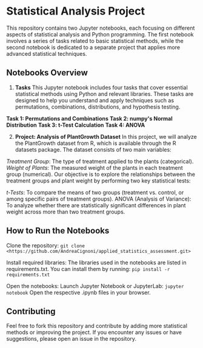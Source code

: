 # Statistical Analysis Project

This repository contains two Jupyter notebooks, each focusing on different aspects of statistical analysis and Python programming. The first notebook involves a series of tasks related to basic statistical methods, while the second notebook is dedicated to a separate project that applies more advanced statistical techniques.

## Notebooks Overview

1. **Tasks**
This Jupyter notebook includes four tasks that cover essential statistical methods using Python and relevant libraries. These tasks are designed to help you understand and apply techniques such as permutations, combinations, distributions, and hypothesis testing.

**Task 1: Permutations and Combinations**
**Task 2: numpy's Normal Distribution**
**Task 3: t-Test Calculation**
**Task 4: ANOVA**

2. **Project: Analysis of PlantGrowth Dataset**
In this project, we will analyze the PlantGrowth dataset from R, which is available through the R datasets package. The dataset consists of two main variables:

*Treatment Group*: The type of treatment applied to the plants (categorical).
*Weight of Plants*: The measured weight of the plants in each treatment group (numerical).
Our objective is to explore the relationships between the treatment groups and plant weight by performing two key statistical tests:

*t-Tests*: To compare the means of two groups (treatment vs. control, or among specific pairs of treatment groups).
ANOVA (Analysis of Variance): To analyze whether there are statistically significant differences in plant weight across more than two treatment groups.

## How to Run the Notebooks

Clone the repository:
`git clone <https://github.com/AndreaCignoni/applied_statistics_assessment.git>`

Install required libraries: 
The libraries used in the notebooks are listed in requirements.txt. You can install them by running:
`pip install -r requirements.txt`

Open the notebooks:
Launch Jupyter Notebook or JupyterLab:
`jupyter notebook`
Open the respective .ipynb files in your browser.

## Contributing
Feel free to fork this repository and contribute by adding more statistical methods or improving the project. If you encounter any issues or have suggestions, please open an issue in the repository.